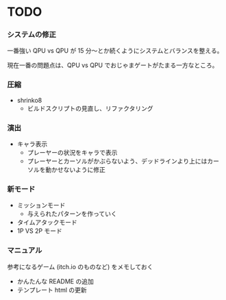# TODO

### システムの修正

一番強い QPU vs QPU が 15 分〜とか続くようにシステムとバランスを整える。

現在一番の問題点は、QPU vs QPU でおじゃまゲートがたまる一方なところ。

### 圧縮

- shrinko8
  - ビルドスクリプトの見直し、リファクタリング

### 演出

- キャラ表示
  - プレーヤーの状況をキャラで表示
  - プレーヤーとカーソルがかぶらないよう、デッドラインより上にはカーソルを動かせないように修正

### 新モード

- ミッションモード
  - 与えられたパターンを作っていく
- タイムアタックモード
- 1P VS 2P モード

### マニュアル

参考になるゲーム (itch.io のものなど) をメモしておく

- かんたんな README の追加
- テンプレート html の更新
